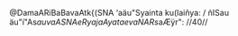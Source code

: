 @DamaARiBaBavaAtk{(SNA ‘aäu"Syainta ku(laiñya: /
ñISau äu"í"As$au vaASNAeRya jaAyatae vaNARs$aÆÿr": //40//